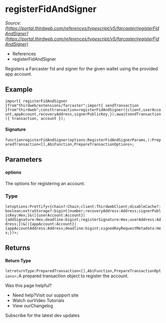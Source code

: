 # registerFidAndSigner

*Source: [https://portal.thirdweb.com/references/typescript/v5/farcaster/registerFidAndSigner](https://portal.thirdweb.com/references/typescript/v5/farcaster/registerFidAndSigner)*

* References
* registerFidAndSigner

Registers a Farcaster fid and signer for the given wallet using the provided app account.

## Example

`import{ registerFidAndSigner }from"thirdweb/extensions/farcaster";import{ sendTransaction }from"thirdweb";consttransaction=registerFidAndSigner({client,userAccount,appAccount,recoveryAddress,signerPublicKey,});awaitsendTransaction({ transaction, account });`
#### Signature

`functionregisterFidAndSigner(options:RegisterFidAndSignerParams,):PreparedTransaction<[],AbiFunction,PrepareTransactionOptions>;`
## Parameters

#### options

The options for registering an account.

### Type

`letoptions:Prettify<{chain?:Chain;client:ThirdwebClient;disableCache?:boolean;extraStorage?:bigint|number;recoveryAddress:Address;signerPublicKey:Hex;}&(|{userAccount:Account}|{addSignature:Hex;deadline:bigint;registerSignature:Hex;userAddress:Address;})&(|{appAccount:Account}|{appAccountAddress:Address;deadline:bigint;signedKeyRequestMetadata:Hex;})>;`
## Returns

#### Return Type

`letreturnType:PreparedTransaction<[],AbiFunction,PrepareTransactionOptions>;`A prepared transaction object to register the account.

Was this page helpful?

* Need help?Visit our support site
* Watch ourVideo Tutorials
* View ourChangelog

Subscribe for the latest dev updates

